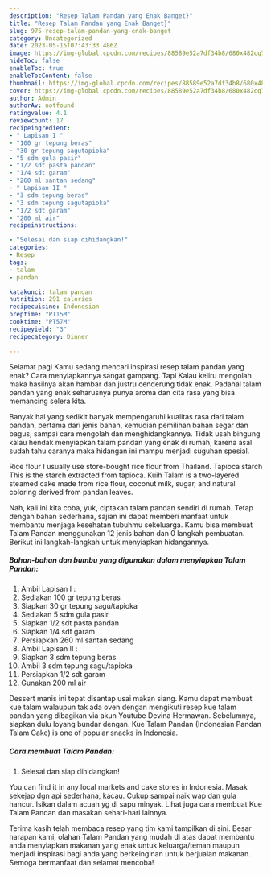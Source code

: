 ```yaml
---
description: "Resep Talam Pandan yang Enak Banget}"
title: "Resep Talam Pandan yang Enak Banget}"
slug: 975-resep-talam-pandan-yang-enak-banget
category: Uncategorized
date: 2023-05-15T07:43:33.486Z
image: https://img-global.cpcdn.com/recipes/88589e52a7df34b8/680x482cq70/talam-pandan-foto-resep-utama.jpg
hideToc: false
enableToc: true
enableTocContent: false
thumbnail: https://img-global.cpcdn.com/recipes/88589e52a7df34b8/680x482cq70/talam-pandan-foto-resep-utama.jpg
cover: https://img-global.cpcdn.com/recipes/88589e52a7df34b8/680x482cq70/talam-pandan-foto-resep-utama.jpg
author: Admin
authorAv: notfound
ratingvalue: 4.1
reviewcount: 17
recipeingredient:
- " Lapisan I "
- "100 gr tepung beras"
- "30 gr tepung sagutapioka"
- "5 sdm gula pasir"
- "1/2 sdt pasta pandan"
- "1/4 sdt garam"
- "260 ml santan sedang"
- " Lapisan II "
- "3 sdm tepung beras"
- "3 sdm tepung sagutapioka"
- "1/2 sdt garam"
- "200 ml air"
recipeinstructions:

- "Selesai dan siap dihidangkan!"
categories:
- Resep
tags:
- talam
- pandan

katakunci: talam pandan 
nutrition: 291 calories
recipecuisine: Indonesian
preptime: "PT15M"
cooktime: "PT57M"
recipeyield: "3"
recipecategory: Dinner

---
```



Selamat pagi Kamu sedang mencari inspirasi resep talam pandan yang enak? Cara menyiapkannya sangat gampang. Tapi Kalau keliru mengolah maka hasilnya akan hambar dan justru cenderung tidak enak. Padahal talam pandan yang enak seharusnya punya aroma dan cita rasa yang bisa memancing selera kita.


Banyak hal yang sedikit banyak mempengaruhi kualitas rasa dari talam pandan, pertama dari jenis bahan, kemudian pemilihan bahan segar dan bagus, sampai cara mengolah dan menghidangkannya. Tidak usah bingung kalau hendak menyiapkan talam pandan yang enak di rumah, karena asal sudah tahu caranya maka hidangan ini mampu menjadi suguhan spesial.

Rice flour I usually use store-bought rice flour from Thailand. Tapioca starch This is the starch extracted from tapioca. Kuih Talam is a two-layered steamed cake made from rice flour, coconut milk, sugar, and natural coloring derived from pandan leaves.


Nah, kali ini kita coba, yuk, ciptakan talam pandan sendiri di rumah. Tetap dengan bahan sederhana, sajian ini dapat memberi manfaat untuk membantu menjaga kesehatan tubuhmu sekeluarga. Kamu bisa membuat Talam Pandan menggunakan 12 jenis bahan dan 0 langkah pembuatan. Berikut ini langkah-langkah untuk menyiapkan hidangannya.

<!--inarticleads1-->

##### Bahan-bahan dan bumbu yang digunakan dalam menyiapkan Talam Pandan:

1. Ambil  Lapisan I :
1. Sediakan 100 gr tepung beras
1. Siapkan 30 gr tepung sagu/tapioka
1. Sediakan 5 sdm gula pasir
1. Siapkan 1/2 sdt pasta pandan
1. Siapkan 1/4 sdt garam
1. Persiapkan 260 ml santan sedang
1. Ambil  Lapisan II :
1. Siapkan 3 sdm tepung beras
1. Ambil 3 sdm tepung sagu/tapioka
1. Persiapkan 1/2 sdt garam
1. Gunakan 200 ml air


Dessert manis ini tepat disantap usai makan siang. Kamu dapat membuat kue talam walaupun tak ada oven dengan mengikuti resep kue talam pandan yang dibagikan via akun Youtube Devina Hermawan. Sebelumnya, siapkan dulu loyang bundar dengan. Kue Talam Pandan (Indonesian Pandan Talam Cake) is one of popular snacks in Indonesia. 

<!--inarticleads2-->

##### Cara membuat Talam Pandan:


1. Selesai dan siap dihidangkan!

You can find it in any local markets and cake stores in Indonesia. Masak sekejap dgn api sederhana, kacau. Cukup sampai naik wap dan gula hancur. Isikan dalam acuan yg di sapu minyak. Lihat juga cara membuat Kue Talam Pandan dan masakan sehari-hari lainnya. 

Terima kasih telah membaca resep yang tim kami tampilkan di sini. Besar harapan kami, olahan Talam Pandan yang mudah di atas dapat membantu anda menyiapkan makanan yang enak untuk keluarga/teman maupun menjadi inspirasi bagi anda yang berkeinginan untuk berjualan makanan. Semoga bermanfaat dan selamat mencoba!
